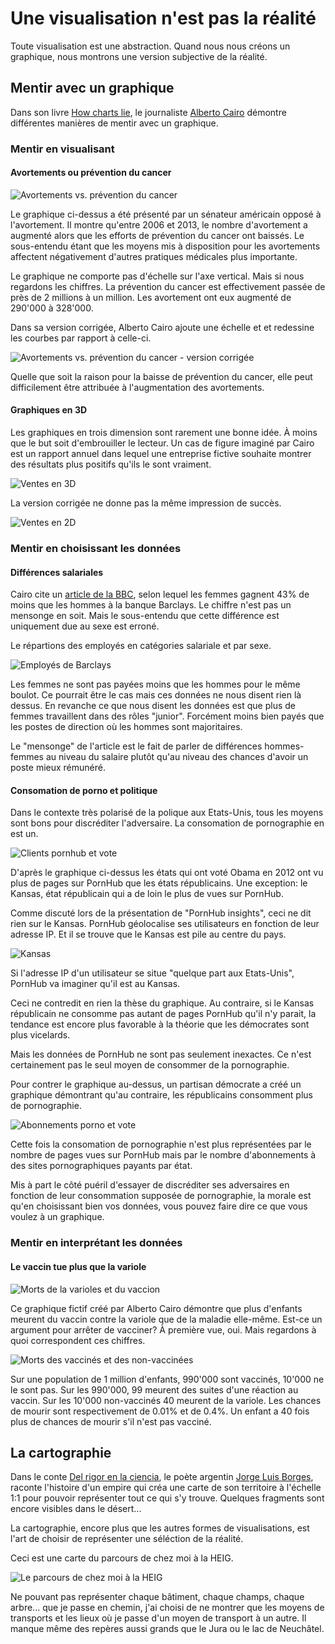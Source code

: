 # Une visualisation n'est pas la réalité

Toute visualisation est une abstraction. Quand nous nous créons un graphique, nous montrons une version subjective de la réalité.

## Mentir avec un graphique

Dans son livre [How charts lie](http://albertocairo.com/wp-content/uploads/2019/07/How-Charts-Lie-cover_high.jpg), le journaliste [Alberto Cairo](http://albertocairo.com/) démontre différentes manières de mentir avec un graphique.

### Mentir en visualisant

#### Avortements ou prévention du cancer

![Avortements vs. prévention du cancer](images/abortions_1.png)

Le graphique ci-dessus a été présenté par un sénateur américain opposé à l'avortement. Il montre qu'entre 2006 et 2013, le nombre d'avortement a augmenté alors que les efforts de prévention du cancer ont baissés. Le sous-entendu étant que les moyens mis à disposition pour les avortements affectent négativement d'autres pratiques médicales plus importante.

Le graphique ne comporte pas d'échelle sur l'axe vertical. Mais si nous regardons les chiffres. La prévention du cancer est effectivement passée de près de 2 millions à un million. Les avortement ont eux augmenté de 290'000 à 328'000.

Dans sa version corrigée, Alberto Cairo ajoute une échelle et et redessine les courbes par rapport à celle-ci.

![Avortements vs. prévention du cancer - version corrigée](images/abortions_2.png)

Quelle que soit la raison pour la baisse de prévention du cancer, elle peut difficilement être attribuée à l'augmentation des avortements.

#### Graphiques en 3D

Les graphiques en trois dimension sont rarement une bonne idée. À moins que le but soit d'embrouiller le lecteur. Un cas de figure imaginé par Cairo est un rapport annuel dans lequel une entreprise fictive souhaite montrer des résultats plus positifs qu'ils le sont vraiment.

![Ventes en 3D](images/3d_3.png)

La version corrigée ne donne pas la même impression de succès.

![Ventes en 2D](images/3d_3_correct.png)

### Mentir en choisissant les données

#### Différences salariales

Cairo cite un [article de la BBC](https://www.bbc.com/news/business-43156286), selon lequel les femmes gagnent 43% de moins que les hommes à la banque Barclays. Le chiffre n'est pas un mensonge en soit. Mais le sous-entendu que cette différence est uniquement due au sexe est erroné.

Le répartions des employés en catégories salariale et par sexe.

![Employés de Barclays](images/barclays.png)

Les femmes ne sont pas payées moins que les hommes pour le même boulot. Ce pourrait être le cas mais ces données ne nous disent rien là dessus. En revanche ce que nous disent les données est que plus de femmes travaillent dans des rôles "junior". Forcément moins bien payés que les postes de direction où les hommes sont majoritaires.

Le "mensonge" de l'article est le fait de parler de différences hommes-femmes au niveau du salaire plutôt qu'au niveau des chances d'avoir un poste mieux rémunéré.

#### Consomation de porno et politique

Dans le contexte très polarisé de la polique aux Etats-Unis, tous les moyens sont bons pour discréditer l'adversaire. La consomation de pornographie en est un.

![Clients pornhub et vote](images/porn_politics_1.png)

D'après le graphique ci-dessus les états qui ont voté Obama en 2012 ont vu plus de pages sur PornHub que les états républicains. Une exception: le Kansas, état républicain qui a de loin le plus de vues sur PornHub.

Comme discuté lors de la présentation de "PornHub insights", ceci ne dit rien sur le Kansas. PornHub géolocalise ses utilisateurs en fonction de leur adresse IP. Et il se trouve que le Kansas est pile au centre du pays.

![Kansas](images/porn_politics_2.png)

Si l'adresse IP d'un utilisateur se situe "quelque part aux Etats-Unis", PornHub va imaginer qu'il est au Kansas.

Ceci ne contredit en rien la thèse du graphique. Au contraire, si le Kansas républicain ne consomme pas autant de pages PornHub qu'il n'y parait, la tendance est encore plus favorable à la théorie que les démocrates sont plus vicelards.

Mais les données de PornHub ne sont pas seulement inexactes. Ce n'est certainement pas le seul moyen de consommer de la pornographie.

Pour contrer le graphique au-dessus, un partisan démocrate a créé un graphique démontrant qu'au contraire, les républicains consomment plus de pornographie.

![Abonnements porno et vote](images/porn_politics_3.png)

Cette fois la consomation de pornographie n'est plus représentées par le nombre de pages vues sur PornHub mais par le nombre d'abonnements à des sites pornographiques payants par état.

Mis à part le côté puéril d'essayer de discréditer ses adversaires en fonction de leur consommation supposée de pornographie, la morale est qu'en choisissant bien vos données, vous pouvez faire dire ce que vous voulez à un graphique.

### Mentir en interprétant les données

#### Le vaccin tue plus que la variole

![Morts de la varioles et du vaccion](images/smallpox_1.png)

Ce graphique fictif créé par Alberto Cairo démontre que plus d'enfants meurent du vaccin contre la variole que de la maladie elle-même. Est-ce un argument pour arrêter de vacciner? À première vue, oui. Mais regardons à quoi correspondent ces chiffres.

![Morts des vaccinés et des non-vaccinées](images/smallpox_2.png)

Sur une population de 1 million d'enfants, 990'000 sont vaccinés, 10'000 ne le sont pas. Sur les 990'000, 99 meurent des suites d'une réaction au vaccin. Sur les 10'000 non-vaccinés 40 meurent de la variole. Les chances de mourir sont respectivement de 0.01% et de 0.4%. Un enfant a 40 fois plus de chances de mourir s'il n'est pas vacciné.

## La cartographie

Dans le conte [Del rigor en la ciencia](https://es.wikipedia.org/wiki/Del_rigor_en_la_ciencia), le poète argentin [Jorge Luis Borges](https://fr.wikipedia.org/wiki/Jorge_Luis_Borges), raconte l'histoire d'un empire qui créa une carte de son territoire à l'échelle 1:1 pour pouvoir représenter tout ce qui s'y trouve. Quelques fragments sont encore visibles dans le désert...

La cartographie, encore plus que les autres formes de visualisations, est l'art de choisir de représenter une séléction de la réalité.

Ceci est une carte du parcours de chez moi à la HEIG.

![Le parcours de chez moi à la HEIG](images/mon_parcours.jpg)

Ne pouvant pas représenter chaque bâtiment, chaque champs, chaque arbre... que je passe en chemin, j'ai choisi de ne montrer que les moyens de transports et les lieux où je passe d'un moyen de transport à un autre. Il manque même des repères aussi grands que le Jura ou le lac de Neuchâtel.




